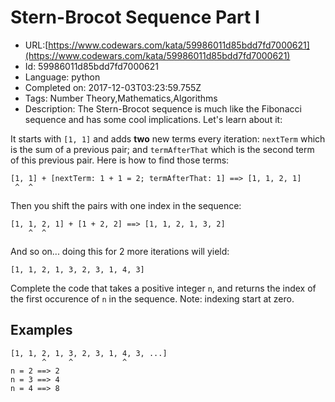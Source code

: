 # Stern-Brocot Sequence Part I

 - URL:[https://www.codewars.com/kata/59986011d85bdd7fd7000621](https://www.codewars.com/kata/59986011d85bdd7fd7000621)
 - Id: 59986011d85bdd7fd7000621
 - Language: python
 - Completed on: 2017-12-03T03:23:59.755Z
 - Tags: Number Theory,Mathematics,Algorithms
 - Description:
The Stern-Brocot sequence is much like the Fibonacci sequence and has some cool implications. Let's learn about it:

It starts with `[1, 1]` and adds **two** new terms every iteration: `nextTerm` which is the sum of a previous pair; and `termAfterThat` which is the second term of this previous pair. Here is how to find those terms:

```
[1, 1] + [nextTerm: 1 + 1 = 2; termAfterThat: 1] ==> [1, 1, 2, 1]
 ^  ^
```
Then you shift the pairs with one index in the sequence:
```
[1, 1, 2, 1] + [1 + 2, 2] ==> [1, 1, 2, 1, 3, 2]
    ^  ^
```
And so on... doing this for 2 more iterations will yield:
```
[1, 1, 2, 1, 3, 2, 3, 1, 4, 3]
```

Complete the code that takes a positive integer `n`, and returns the index of the first occurence of `n` in the sequence. Note: indexing start at zero.

## Examples

```
[1, 1, 2, 1, 3, 2, 3, 1, 4, 3, ...]
       ^     ^           ^
n = 2 ==> 2 
n = 3 ==> 4
n = 4 ==> 8
```
